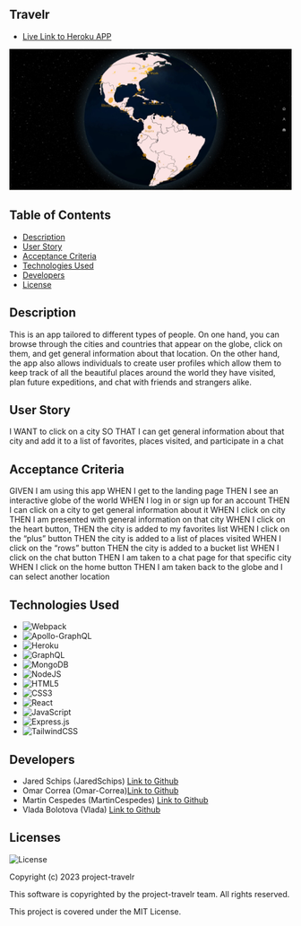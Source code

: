 ## Travelr

- [Live Link to Heroku APP](https://mighty-shore-93657.herokuapp.com/#)

![Getting Started](./client/src/components/Globe.jpg)

## Table of Contents

- [Description](#description)
- [User Story](#user-story)
- [Acceptance Criteria](#acceptance-criteria)
- [Technologies Used](#technologies-used)
- [Developers](#developers)
- [License](#License)

## Description

This is an app tailored to different types of people. On one hand, you can browse through the cities and countries that appear on the globe, click on them, and get general information about that location. On the other hand, the app also allows individuals to create user profiles which allow them to keep track of all the beautiful places around the world they have visited, plan future expeditions, and chat with friends and strangers alike.

## User Story

I WANT to click on a city
SO THAT I can get general information about that city and add it to a list of favorites, places visited, and participate in a chat

## Acceptance Criteria

GIVEN I am using this app
WHEN I get to the landing page
THEN I see an interactive globe of the world
WHEN I log in or sign up for an account
THEN I can click on a city to get general information about it
WHEN I click on city
THEN I am presented with general information on that city
WHEN I click on the heart button,
THEN the city is added to my favorites list
WHEN I click on the “plus” button
THEN the city is added to a list of places visited
WHEN I click on the “rows” button
THEN the city is added to a bucket list
WHEN I click on the chat button
THEN I am taken to a chat page for that specific city
WHEN I click on the home button
THEN I am taken back to the globe and I can select another location

## Technologies Used

- ![Webpack](https://img.shields.io/badge/webpack-%238DD6F9.svg?style=for-the-badge&logo=webpack&logoColor=black)
- ![Apollo-GraphQL](https://img.shields.io/badge/-ApolloGraphQL-311C87?style=for-the-badge&logo=apollo-graphql)
- ![Heroku](https://img.shields.io/badge/heroku-%23430098.svg?style=for-the-badge&logo=heroku&logoColor=white)
- ![GraphQL](https://img.shields.io/badge/-GraphQL-E10098?style=for-the-badge&logo=graphql&logoColor=white)
- ![MongoDB](https://img.shields.io/badge/MongoDB-%234ea94b.svg?style=for-the-badge&logo=mongodb&logoColor=white)
- ![NodeJS](https://img.shields.io/badge/node.js-6DA55F?style=for-the-badge&logo=node.js&logoColor=white)
- ![HTML5](https://img.shields.io/badge/html5-%23E34F26.svg?style=for-the-badge&logo=html5&logoColor=white)
- ![CSS3](https://img.shields.io/badge/css3-%231572B6.svg?style=for-the-badge&logo=css3&logoColor=white)
- ![React](https://img.shields.io/badge/react-%2320232a.svg?style=for-the-badge&logo=react&logoColor=%2361DAFB)
- ![JavaScript](https://img.shields.io/badge/javascript-%23323330.svg?style=for-the-badge&logo=javascript&logoColor=%23F7DF1E)
- ![Express.js](https://img.shields.io/badge/express.js-%23404d59.svg?style=for-the-badge&logo=express&logoColor=%2361DAFB)
- ![TailwindCSS](https://img.shields.io/badge/tailwindcss-%2338B2AC.svg?style=for-the-badge&logo=tailwind-css&logoColor=white)

## Developers

- Jared Schips (JaredSchips) [Link to Github](https://github.com/JaredSchips)
- Omar Correa (Omar-Correa)[Link to Github](https://github.com/omar-correa)
- Martin Cespedes (MartinCespedes) [Link to Github](https://github.com/MartinCespedes)
- Vlada Bolotova (Vlada) [Link to Github](https://github.com/VladaBolotova)

## Licenses

![License](https://img.shields.io/badge/License-MIT-yellow.svg)

Copyright (c) 2023 project-travelr

This software is copyrighted by the project-travelr team. All rights reserved.

This project is covered under the MIT License.
